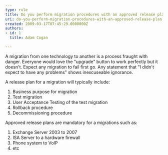 ```yaml
---
type: rule
title: Do you perform migration procedures with an approved release plan?
uri: do-you-perform-migration-procedures-with-an-approved-release-plan
created: 2009-03-17T07:45:29.0000000Z
authors:
- id: 1
  title: Adam Cogan

---
```



A migration from one technology to another is a process fraught with danger. Everyone would love the "upgrade" button to work perfectly but it doesn't. Expect any migration to fail first go. Any statement that "I didn't expect to have any problems" shows inexcuseable ignorance.

A release plan for a migration will typically include:

1. Business purpose for migration<br>
2. Test migration<br>
3. User Acceptance Testing of the test migration<br>
4. Rollback procedure<br>
5. Decommissioning procedure


Approved release plans are mandatory for a migrations such as:

1. Exchange Server 2003 to 2007<br>
2. ISA Server to a hardware firewall<br>
3. Phone system to VoIP<br>
4. etc


